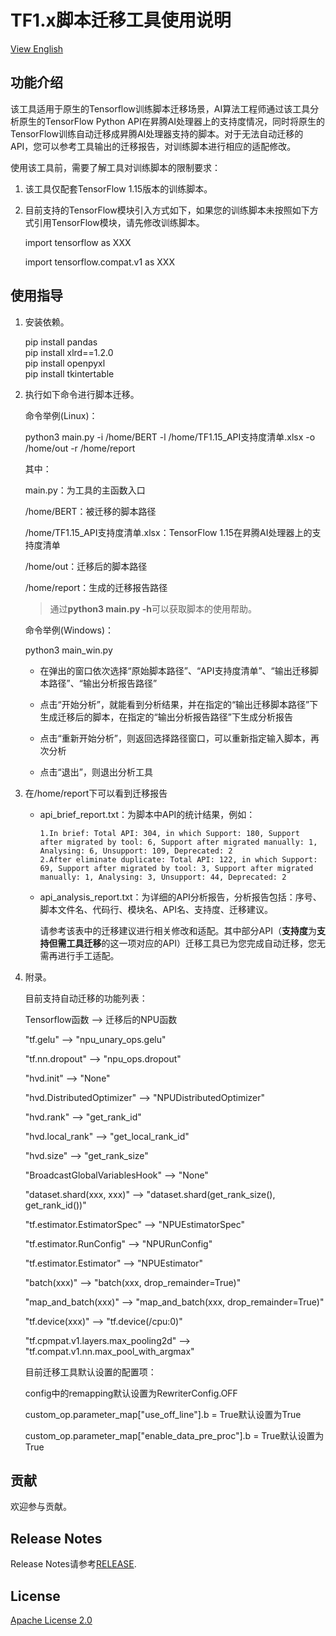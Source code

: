 # TF1.x脚本迁移工具使用说明

[View English](README.en.md)

## 功能介绍
该工具适用于原生的Tensorflow训练脚本迁移场景，AI算法工程师通过该工具分析原生的TensorFlow Python API在昇腾AI处理器上的支持度情况，同时将原生的TensorFlow训练自动迁移成昇腾AI处理器支持的脚本。对于无法自动迁移的API，您可以参考工具输出的迁移报告，对训练脚本进行相应的适配修改。

使用该工具前，需要了解工具对训练脚本的限制要求：
1. 该工具仅配套TensorFlow 1.15版本的训练脚本。


2. 目前支持的TensorFlow模块引入方式如下，如果您的训练脚本未按照如下方式引用TensorFlow模块，请先修改训练脚本。

    import tensorflow as XXX

    import tensorflow.compat.v1 as XXX

## 使用指导
1. 安装依赖。

    pip install pandas  
    pip install xlrd==1.2.0  
    pip install openpyxl  
    pip install tkintertable  


2. 执行如下命令进行脚本迁移。

   命令举例(Linux)：

   python3 main.py -i /home/BERT -l /home/TF1.15_API支持度清单.xlsx -o /home/out -r /home/report

   其中：

    main.py：为工具的主函数入口

    /home/BERT：被迁移的脚本路径

    /home/TF1.15_API支持度清单.xlsx：TensorFlow 1.15在昇腾AI处理器上的支持度清单

    /home/out：迁移后的脚本路径

    /home/report：生成的迁移报告路径
    > 通过**python3 main.py -h**可以获取脚本的使用帮助。
	
	命令举例(Windows)：
	
	python3 main_win.py  
	
	- 在弹出的窗口依次选择“原始脚本路径”、“API支持度清单”、“输出迁移脚本路径”、“输出分析报告路径”
	
	- 点击“开始分析”，就能看到分析结果，并在指定的“输出迁移脚本路径”下生成迁移后的脚本，在指定的“输出分析报告路径”下生成分析报告
	
	- 点击“重新开始分析”，则返回选择路径窗口，可以重新指定输入脚本，再次分析
	
	- 点击“退出”，则退出分析工具

3. 在/home/report下可以看到迁移报告

    - api_brief_report.txt：为脚本中API的统计结果，例如：
      ```
      1.In brief: Total API: 304, in which Support: 180, Support after migrated by tool: 6, Support after migrated manually: 1, Analysing: 6, Unsupport: 109, Deprecated: 2
      2.After eliminate duplicate: Total API: 122, in which Support: 69, Support after migrated by tool: 3, Support after migrated manually: 1, Analysing: 3, Unsupport: 44, Deprecated: 2
      ```
    - api_analysis_report.txt：为详细的API分析报告，分析报告包括：序号、脚本文件名、代码行、模块名、API名、支持度、迁移建议。

      请参考该表中的迁移建议进行相关修改和适配。其中部分API（**支持度**为**支持但需工具迁移**的这一项对应的API）迁移工具已为您完成自动迁移，您无需再进行手工适配。


4. 附录。

    目前支持自动迁移的功能列表：
    
     Tensorflow函数 --> 迁移后的NPU函数

     "tf.gelu" --> "npu_unary_ops.gelu"

     "tf.nn.dropout" --> "npu_ops.dropout"

     "hvd.init" --> "None"

     "hvd.DistributedOptimizer" --> "NPUDistributedOptimizer"

     "hvd.rank" --> "get_rank_id"

     "hvd.local_rank" --> "get_local_rank_id"

     "hvd.size" --> "get_rank_size"

     "BroadcastGlobalVariablesHook" --> "None"

     "dataset.shard(xxx, xxx)" --> "dataset.shard(get_rank_size(), get_rank_id())"

     "tf.estimator.EstimatorSpec" --> "NPUEstimatorSpec"

     "tf.estimator.RunConfig" --> "NPURunConfig"

     "tf.estimator.Estimator" --> "NPUEstimator"

     "batch(xxx)" --> "batch(xxx, drop_remainder=True)"

     "map_and_batch(xxx)" --> "map_and_batch(xxx, drop_remainder=True)"

     "tf.device(xxx)" --> "tf.device(/cpu:0)"

     "tf.cpmpat.v1.layers.max_pooling2d" --> "tf.compat.v1.nn.max_pool_with_argmax"

    目前迁移工具默认设置的配置项：
    
    config中的remapping默认设置为RewriterConfig.OFF

    custom_op.parameter_map["use_off_line"].b = True默认设置为True

    custom_op.parameter_map["enable_data_pre_proc"].b = True默认设置为True

## 贡献

欢迎参与贡献。

## Release Notes

Release Notes请参考[RELEASE](RELEASE.md).

## License

[Apache License 2.0](LICENSE)
